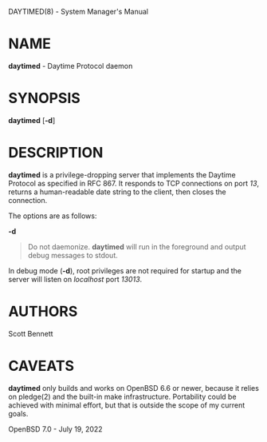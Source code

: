 DAYTIMED(8) - System Manager's Manual

# NAME

**daytimed** - Daytime Protocol daemon

# SYNOPSIS

**daytimed**
\[**-d**]

# DESCRIPTION

**daytimed**
is a privilege-dropping server that implements the Daytime Protocol as specified in
RFC 867.
It responds to TCP connections on port
*13*,
returns a human-readable date string to the client,
then closes the connection.

The options are as follows:

**-d**

> Do not daemonize.
> **daytimed**
> will run in the foreground and output debug messages to stdout.

In debug mode
(**-d**),
root privileges are not required for startup and the server will listen on
*localhost*
port
*13013*.

# AUTHORS

Scott Bennett

# CAVEATS

**daytimed**
only builds and works on
OpenBSD 6.6
or newer, because it relies on
pledge(2)
and the built-in make infrastructure.
Portability could be achieved with minimal effort, but that is outside the scope of my
current goals.

OpenBSD 7.0 - July 19, 2022
